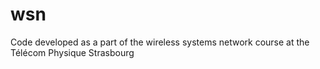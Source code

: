# wsn
Code developed as a part of the wireless systems network course at the Télécom Physique Strasbourg
